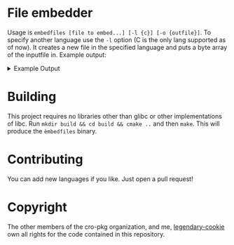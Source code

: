 # File embedder
Usage is `embedfiles [file to embed...] [-l {c}] [-o {outfile}]`. To specify another language use the `-l` option (C is the only  lang supported as of now). It creates a new file in the specified language and puts a byte array of the inputfile in. Example output: 
<details>
  <summary>Example Output</summary>
  in.txt: 
  
  ```
  Hello World!
  ```
  
  out.c: 
  
  ```
  #include <stdlib.h>
  const char in.txt[] = {
    0x48, 0x65, 0x6c, 0x6c, 0x6f, 0x20, 0x57, 0x6f, 0x72, 0x6c, 
    0x64, 0x21, 0x0a, 
  };
  const size_t in.txt_len = sizeof(in.txt);
  ```
  
  </details>

# Building
This project requires no libraries other than glibc or other implementations of libc. Run `mkdir build && cd build && cmake ..` and then `make`. This will produce the `èmbedfiles` binary.

# Contributing
You can add new languages if you like. Just open a pull request!

# Copyright
The other members of the cro-pkg organization, and me, [legendary-cookie](https://github.com/legendary-cookie/) own all rights for the code contained in this repository.
